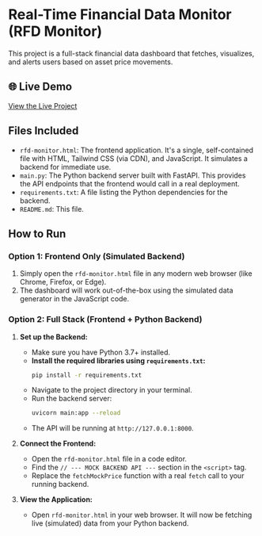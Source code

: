 # Real-Time Financial Data Monitor (RFD Monitor)

This project is a full-stack financial data dashboard that fetches, visualizes, and alerts users based on asset price movements.

## 🌐 Live Demo
[View the Live Project](https://thunderous-figolla-0fe5f4.netlify.app/)

## Files Included

- `rfd-monitor.html`: The frontend application. It's a single, self-contained file with HTML, Tailwind CSS (via CDN), and JavaScript. It simulates a backend for immediate use.
- `main.py`: The Python backend server built with FastAPI. This provides the API endpoints that the frontend would call in a real deployment.
- `requirements.txt`: A file listing the Python dependencies for the backend.
- `README.md`: This file.

## How to Run

### Option 1: Frontend Only (Simulated Backend)

1.  Simply open the `rfd-monitor.html` file in any modern web browser (like Chrome, Firefox, or Edge).
2.  The dashboard will work out-of-the-box using the simulated data generator in the JavaScript code.

### Option 2: Full Stack (Frontend + Python Backend)

1.  **Set up the Backend:**
    * Make sure you have Python 3.7+ installed.
    * **Install the required libraries using `requirements.txt`:**
        ```bash
        pip install -r requirements.txt
        ```
    * Navigate to the project directory in your terminal.
    * Run the backend server:
        ```bash
        uvicorn main:app --reload
        ```
    * The API will be running at `http://127.0.0.1:8000`.

2.  **Connect the Frontend:**
    * Open the `rfd-monitor.html` file in a code editor.
    * Find the `// --- MOCK BACKEND API ---` section in the `<script>` tag.
    * Replace the `fetchMockPrice` function with a real `fetch` call to your running backend.

3.  **View the Application:**
    * Open `rfd-monitor.html` in your web browser. It will now be fetching live (simulated) data from your Python backend.
